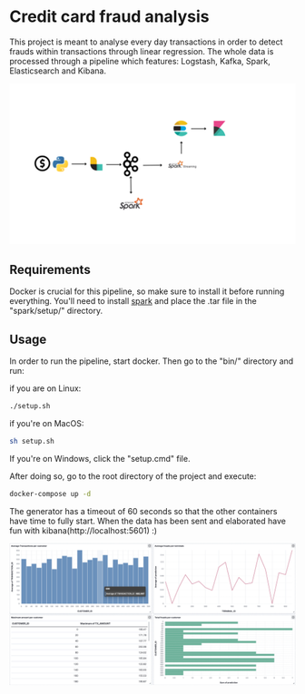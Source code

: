 # Credit card fraud analysis

This project is meant to analyse every day transactions in order to detect frauds within transactions through linear regression. The whole data is processed through a pipeline which features: Logstash, Kafka, 
Spark, Elasticsearch and Kibana.

![Pipeline](pics/pipeline.png)

## Requirements

Docker is crucial for this pipeline, so make sure to install it before running everything. You'll need to install [spark](https://archive.apache.org/dist/spark/spark-3.1.1/pyspark-3.1.1.tar.gz) and place the .tar file in the "spark/setup/" directory.

## Usage

In order to run the pipeline, start docker. Then go to the "bin/" directory and run:

if you are on Linux:

```bash
./setup.sh
```

if you're on MacOS:

```bash
sh setup.sh
```
If you're on Windows, click the "setup.cmd" file.

After doing so, go to the root directory of the project and execute:

```bash
docker-compose up -d
```

The generator has a timeout of 60 seconds so that the other containers have time to fully start. When the data has been sent and elaborated have fun with kibana(http://localhost:5601) :)

![Dashboard](pics/graphs.png)

